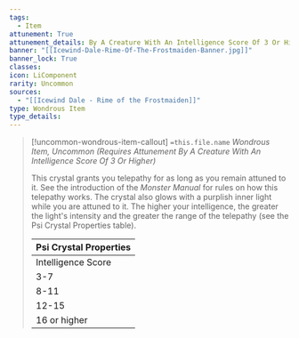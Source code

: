 ```yaml
---
tags:
  - Item
attunement: True
attunement_details: By A Creature With An Intelligence Score Of 3 Or Higher
banner: "[[Icewind-Dale-Rime-Of-The-Frostmaiden-Banner.jpg]]"
banner_lock: True
classes:
icon: LiComponent
rarity: Uncommon
sources:
  - "[[Icewind Dale - Rime of the Frostmaiden]]"
type: Wondrous Item
type_details: 
---
```

>[!uncommon-wondrous-item-callout] `=this.file.name`
>*Wondrous Item, Uncommon (Requires Attunement By A Creature With An Intelligence Score Of 3 Or Higher)*
>
>This crystal grants you telepathy for as long as you remain attuned to it. See the introduction of the *Monster Manual* for rules on how this telepathy works. The crystal also glows with a purplish inner light while you are attuned to it. The higher your intelligence, the greater the light's intensity and the greater the range of the telepathy (see the Psi Crystal Properties table).
>
>
>
>| Psi Crystal Properties |
>| --- |
>| Intelligence Score | Range of Telepathy | Light Intensity |
>| 3-7 | 15 feet | Dim light out to a range of 5 feet |
>| 8-11 | 30 feet | Bright light in a 5-foot radius and dim light for an additional 5 feet |
>| 12-15 | 60 feet | Bright light in a 10-foot radius and dim light for an additional 10 feet |
>| 16 or higher | 120 feet | Bright light in a 15-foot radius and dim light for an additional 15 feet |
>
>
